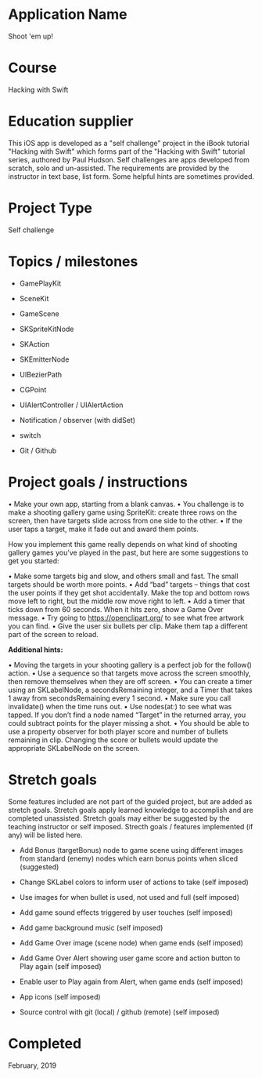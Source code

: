 # Application Name
Shoot 'em up!

# Course
Hacking with Swift

# Education supplier
This iOS app is developed as a "self challenge" project in the iBook tutorial "Hacking with Swift" which forms part of the "Hacking with Swift" tutorial series, authored by Paul Hudson. Self challenges are apps developed from scratch, solo and un-assisted. The requirements are provided by the instructor in text base, list form. Some helpful hints are sometimes provided.

# Project Type
Self challenge

# Topics / milestones
- GamePlayKit

- SceneKit

- GameScene

- SKSpriteKitNode

- SKAction

- SKEmitterNode

- UIBezierPath

- CGPoint

- UIAlertController / UIAlertAction

- Notification / observer (with didSet)

- switch

- Git / Github

# Project goals / instructions

• Make your own app, starting from a blank canvas. 
• You challenge is to make a shooting gallery game using SpriteKit: create three rows on the screen, then have targets slide across from one side to the other. 
• If the user taps a target, make it fade out and award them points.

How you implement this game really depends on what kind of shooting gallery games you’ve played in the past, but here are some suggestions to get you started:

• Make some targets big and slow, and others small and fast. The small targets should be worth more points.
• Add “bad” targets – things that cost the user points if they get shot accidentally.
Make the top and bottom rows move left to right, but the middle row move right to left. • Add a timer that ticks down from 60 seconds. When it hits zero, show a Game Over
message.
• Try going to https://openclipart.org/ to see what free artwork you can find.
• Give the user six bullets per clip. Make them tap a different part of the screen to reload.

<strong> Additional hints: </strong>

• Moving the targets in your shooting gallery is a perfect job for the follow() action. 
• Use a sequence so that targets move across the screen smoothly, then remove themselves when they are off screen.
• You can create a timer using an SKLabelNode, a secondsRemaining integer, and a Timer that takes 1 away from secondsRemaining every 1 second.
• Make sure you call invalidate() when the time runs out.
• Use nodes(at:) to see what was tapped. If you don’t find a node named “Target” in the
returned array, you could subtract points for the player missing a shot.
• You should be able to use a property observer for both player score and number of bullets
remaining in clip. Changing the score or bullets would update the appropriate SKLabelNode on the screen.

# Stretch goals
Some features included are not part of the guided project, but are added as stretch goals. Stretch goals apply learned knowledge to accomplish and are completed unassisted. Stretch goals may either be suggested by the teaching instructor or self imposed. Strecth goals / features implemented (if any) will be listed here.

- Add Bonus (targetBonus) node to game scene using different images from standard (enemy) nodes which earn bonus points when sliced (suggested)

- Change SKLabel colors to inform user of actions to take (self imposed)

- Use images for when bullet is used, not used and full (self imposed)

- Add game sound effects triggered by user touches (self imposed)

- Add game background music (self imposed)

- Add Game Over image (scene node) when game ends (self imposed)

- Add Game Over Alert showing user game score and action button to Play again (self imposed)

- Enable user to Play again from Alert, when game ends (self imposed)

- App icons (self imposed)

- Source control with git (local) / github (remote) (self imposed)


# Completed
February, 2019
